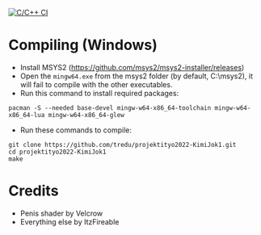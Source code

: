 [![C/C++ CI](https://github.com/ItzFireable/cpp-rhythm-game/actions/workflows/c-cpp.yml/badge.svg)](https://github.com/ItzFireable/cpp-rhythm-game/actions/workflows/c-cpp.yml)

# Compiling (Windows)

- Install MSYS2 (https://github.com/msys2/msys2-installer/releases)
- Open the ``mingw64.exe`` from the msys2 folder (by default, C:\msys2), it will fail to compile with the other executables.
- Run this command to install required packages:
```
pacman -S --needed base-devel mingw-w64-x86_64-toolchain mingw-w64-x86_64-lua mingw-w64-x86_64-glew
```
- Run these commands to compile:
```
git clone https://github.com/tredu/projektityo2022-KimiJok1.git
cd projektityo2022-KimiJok1
make
```

# Credits

- Penis shader by Velcrow
- Everything else by ItzFireable

